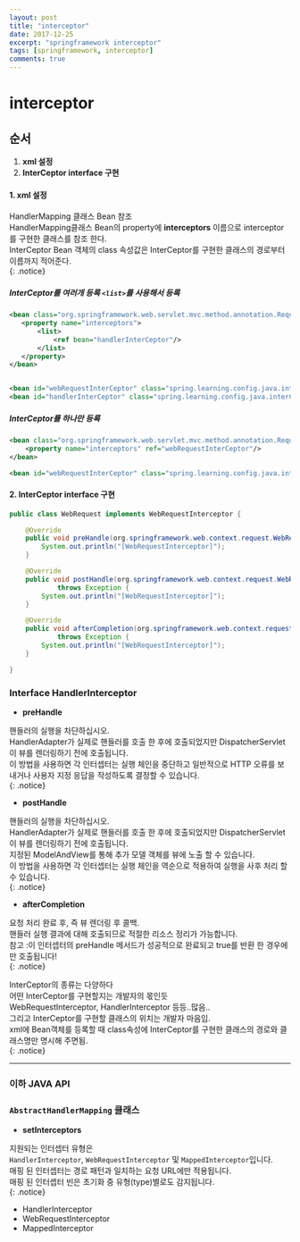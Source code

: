 ```yaml
---
layout: post
title: "interceptor"
date: 2017-12-25
excerpt: "springframework interceptor"
tags: [springframework, interceptor]
comments: true
---
```


# interceptor



## 순서
 1. **xml 설정**
 2. **InterCeptor interface 구현**


#### 1. xml 설정
HandlerMapping 클래스 Bean  참조  
HandlerMapping클래스 Bean의 property에 **interceptors** 이름으로 interceptor를 구현한 클래스를 참조 한다.  
InterCeptor Bean 객체의 class 속성값은 InterCeptor를 구현한 클래스의 경로부터 이름까지 적어준다.  
{: .notice}

##### InterCeptor를 여러개 등록 `<list>`를 사용해서 등록
 ~~~xml
<bean class="org.springframework.web.servlet.mvc.method.annotation.RequestMappingHandlerMapping">
	<property name="interceptors">
		<list>
			<ref bean="handlerInterCeptor"/>
		</list>		
	</property>
</bean>


<bean id="webRequestInterCeptor" class="spring.learning.config.java.interCeptors.WebRequest"/>
<bean id="handlerInterCeptor" class="spring.learning.config.java.interCeptors.Handler"/>
~~~


##### InterCeptor를 하나만 등록
~~~xml
<bean class="org.springframework.web.servlet.mvc.method.annotation.RequestMappingHandlerMapping">
	<property name="interceptors" ref="webRequestInterCeptor"/>
</bean>

<bean id="webRequestInterCeptor" class="spring.learning.config.java.interCeptors.WebRequest"/>
~~~

#### 2. InterCeptor interface 구현
~~~java
public class WebRequest implements WebRequestInterceptor {

	@Override
	public void preHandle(org.springframework.web.context.request.WebRequest request) throws Exception {
		System.out.println("[WebRequestInterceptor]");
	}

	@Override
	public void postHandle(org.springframework.web.context.request.WebRequest request, ModelMap model)
			throws Exception {
		System.out.println("[WebRequestInterceptor]");
	}

	@Override
	public void afterCompletion(org.springframework.web.context.request.WebRequest request, Exception ex)
			throws Exception {
		System.out.println("[WebRequestInterceptor]");
	}

}
~~~

### Interface **HandlerInterceptor**

- **preHandle**  

핸들러의 실행을 차단하십시오.   
HandlerAdapter가 실제로 핸들러를 호출 한 후에 호출되었지만 DispatcherServlet이 뷰를 렌더링하기 전에 호출됩니다.  
이 방법을 사용하면 각 인터셉터는 실행 체인을 중단하고 일반적으로 HTTP 오류를 보내거나 사용자 지정 응답을 작성하도록 결정할 수 있습니다.  
{: .notice}  

- **postHandle**  

핸들러의 실행을 차단하십시오.  
HandlerAdapter가 실제로 핸들러를 호출 한 후에 호출되었지만 DispatcherServlet이 뷰를 렌더링하기 전에 호출됩니다.  
지정된 ModelAndView를 통해 추가 모델 객체를 뷰에 노출 할 수 있습니다.  
이 방법을 사용하면 각 인터셉터는 실행 체인을 역순으로 적용하여 실행을 사후 처리 할 수 있습니다.  
{: .notice}  

- **afterCompletion**  

요청 처리 완료 후, 즉 뷰 렌더링 후 콜백.  
핸들러 실행 결과에 대해 호출되므로 적절한 리소스 정리가 가능합니다.  
참고 :이 인터셉터의 preHandle 메서드가 성공적으로 완료되고 true를 반환 한 경우에만 호출됩니다!  
{: .notice}  


InterCeptor의 종류는 다양하다  
어떤 InterCeptor를 구현할지는 개발자의 몫인듯  
WebRequestInterceptor, HandlerInterceptor 등등..많음..  
그리고 InterCeptor를 구현할 클래스의 위치는 개발자 마음임.  
xml에 Bean객체를 등록할 때 class속성에 InterCeptor를 구현한 클래스의 경로와 클래스명만 명시해 주면됨.  
{: .notice}  


---
### 이하 JAVA API
### `AbstractHandlerMapping` 클래스
- **setInterceptors**  

지원되는 인터셉터 유형은  
`HandlerInterceptor`, `WebRequestInterceptor` 및 `MappedInterceptor`입니다.  
매핑 된 인터셉터는 경로 패턴과 일치하는 요청 URL에만 적용됩니다.  
매핑 된 인터셉터 빈은 초기화 중 유형(type)별로도 감지됩니다.  
{: .notice}  

- HandlerInterceptor  
- WebRequestInterceptor  
- MappedInterceptor  

